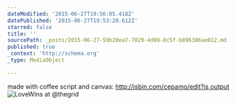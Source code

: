 ```yaml
---
dateModified: '2015-06-27T19:56:05.418Z'
datePublished: '2015-06-27T19:53:28.612Z'
starred: false
title: ''
sourcePath: _posts/2015-06-27-59b20ea7-7029-4d09-8c5f-b896386ae012.md
published: true
_context: 'http://schema.org'
_type: MediaObject

---
```

made with coffee script and canvas: http://jsbin.com/cepamo/edit?js,output
![LoveWins at &commat;thegrid](https://pbs.twimg.com/media/CIcpyguUAAAKOiI.png:large)